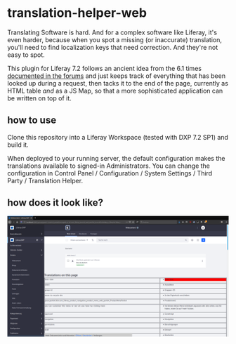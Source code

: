 # translation-helper-web

Translating Software is hard. And for a complex software like Liferay, it's even harder, because when you spot a missing (or inaccurate) translation, you'll need to find localization keys that need correction. And they're not easy to spot. 

This plugin for Liferay 7.2 follows an ancient idea from the 6.1 times [documented in the forums](https://liferay.dev/forums/-/message_boards/view_message/9705908#_com_liferay_message_boards_web_portlet_MBPortlet_message_9705908) and just keeps track of everything that has been looked up during a request, then tacks it to the end of the page, currently as HTML table _and_ as a JS Map, so that a more sophisticated application can be written on top of it.

## how to use

Clone this repository into a Liferay Workspace (tested with DXP 7.2 SP1) and build it.

When deployed to your running server, the default configuration makes the translations available to signed-in Administrators. You can change the configuration in Control Panel / Configuration / System Settings / Third Party / Translation Helper.


## how does it look like?

![Screenshot](translation-helper-html.png)